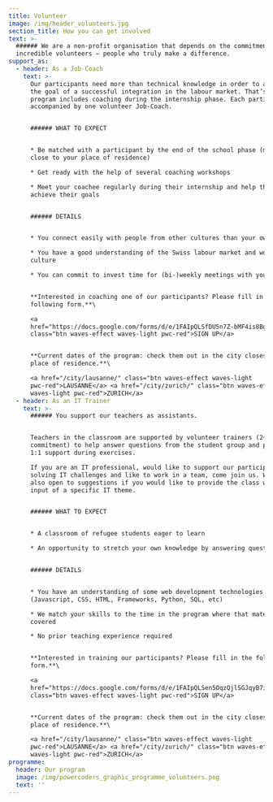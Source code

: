 ```yaml
---
title: Volunteer
image: /img/header_volunteers.jpg
section_title: How you can get involved
text: >-
  ###### We are a non-profit organisation that depends on the commitment of many
  incredible volunteers – people who truly make a difference.
support_as:
  - header: As a Job-Coach
    text: >-
      Our participants need more than technical knowledge in order to achieve
      the goal of a successful integration in the labour market. That’s why our
      program includes coaching during the internship phase. Each participant is
      accompanied by one volunteer Job-Coach.


      ###### WHAT TO EXPECT


      * Be matched with a participant by the end of the school phase (matching
      close to your place of residence) 

      * Get ready with the help of several coaching workshops

      * Meet your coachee regularly during their internship and help them
      achieve their goals


      ###### DETAILS


      * You connect easily with people from other cultures than your own

      * You have a good understanding of the Swiss labour market and work
      culture

      * You can commit to invest time for (bi-)weekly meetings with your coachee


      **Interested in coaching one of our participants? Please fill in the
      following form.**\

      <a
      href="https://docs.google.com/forms/d/e/1FAIpQLSfDU5n7Z-bMF4is8Bg07SD-0wv_PC40MPqiCtDA5nsZgCtlOg/viewform"
      class="btn waves-effect waves-light pwc-red">SIGN UP</a>


      **Current dates of the program: check them out in the city closest to your
      place of residence.**\

      <a href="/city/lausanne/" class="btn waves-effect waves-light
      pwc-red">LAUSANNE</a> <a href="/city/zurich/" class="btn waves-effect
      waves-light pwc-red">ZURICH</a>
  - header: As an IT Trainer
    text: >-
      ###### You support our teachers as assistants.


      Teachers in the classroom are supported by volunteer trainers (2+ half day
      commitment) to help answer questions from the student group and provide
      1:1 support during exercises.

      If you are an IT professional, would like to support our participants
      solving IT challenges and like to work in a team, come join us. We are
      also open to suggestions if you would like to provide the class with an
      input of a specific IT theme. 


      ###### WHAT TO EXPECT


      * A classroom of refugee students eager to learn

      * An opportunity to stretch your own knowledge by answering questions


      ###### DETAILS


      * You have an understanding of some web development technologies
      (Javascript, CSS, HTML, Frameworks, Python, SQL, etc)

      * We match your skills to the time in the program where that material is
      covered

      * No prior teaching experience required


      **Interested in training our participants? Please fill in the following
      form.**\

      <a
      href="https://docs.google.com/forms/d/e/1FAIpQLSen5OqzQjlSGJqyB7iaTx-r1Lxj9Liznp8ELrB0bwgS-WGavQ/viewform"
      class="btn waves-effect waves-light pwc-red">SIGN UP</a>


      **Current dates of the program: check them out in the city closest to your
      place of residence.**\

      <a href="/city/lausanne/" class="btn waves-effect waves-light
      pwc-red">LAUSANNE</a> <a href="/city/zurich/" class="btn waves-effect
      waves-light pwc-red">ZURICH</a>
programme:
  header: Our program
  image: /img/powercoders_graphic_programme_volunteers.png
  text: ''
---
```



